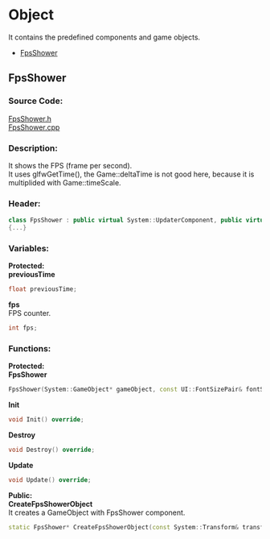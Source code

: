 # Object
It contains the predefined components and game objects.

- [FpsShower](Object.md#fpsshower)

##
## FpsShower
### Source Code:
[FpsShower.h](../../Learning2DEngine/Learning2DEngine/Object/FpsShower.h)  
[FpsShower.cpp](../../Learning2DEngine/Learning2DEngine/Object/FpsShower.cpp)

### Description:
It shows the FPS (frame per second).  
It uses glfwGetTime(), the Game::deltaTime is not good here, because it is multiplided with Game::timeScale.

### Header:
```cpp
class FpsShower : public virtual System::UpdaterComponent, public virtual UI::Text2DLateRenderComponent
{...}
```

### Variables:
**Protected:**  
**previousTime**
```cpp
float previousTime;
```

**fps**  
FPS counter.
```cpp
int fps;
```

### Functions:
**Protected:**  
**FpsShower**  
```cpp
FpsShower(System::GameObject* gameObject, const UI::FontSizePair& fontSizePair, int layer = 0, glm::vec4 color = glm::vec4(1.0f));
```

**Init**  
```cpp
void Init() override;
```

**Destroy**  
```cpp
void Destroy() override;
```

**Update**  
```cpp
void Update() override;
```

**Public:**  
**CreateFpsShowerObject**  
It creates a GameObject with FpsShower component.
```cpp
static FpsShower* CreateFpsShowerObject(const System::Transform& transform, const UI::FontSizePair& fontSizePair, int layer = 0, glm::vec4 color = glm::vec4(1.0f));
```